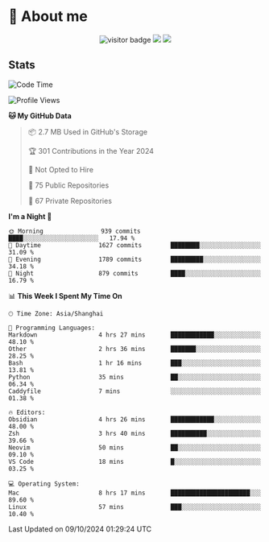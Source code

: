 <!-- ![](https://youpai.roccoshi.top/img/20200804214216.png) -->

# 🧐 About me
 
<p align="center">
<img src="https://visitor-badge.laobi.icu/badge?page_id=Lincest.Lincest&title=hits" alt="visitor badge"/>
<a href="mailto:imroccoshi@gmail.com"><img src="https://img.shields.io/badge/gmail-imroccoshi%40gmail.com-red"></a>
<a href="https://blog.roccoshi.top"><img src="https://img.shields.io/badge/blog-roccoshi-green"></a>
</p>

## Stats

<!--START_SECTION:waka-->
![Code Time](http://img.shields.io/badge/Code%20Time-1%2C539%20hrs%2034%20mins-blue)

![Profile Views](http://img.shields.io/badge/Profile%20Views-1-blue)

**🐱 My GitHub Data** 

> 📦 2.7 MB Used in GitHub's Storage 
 > 
> 🏆 301 Contributions in the Year 2024
 > 
> 🚫 Not Opted to Hire
 > 
> 📜 75 Public Repositories 
 > 
> 🔑 67 Private Repositories 
 > 
**I'm a Night 🦉** 

```text
🌞 Morning                939 commits         ████░░░░░░░░░░░░░░░░░░░░░   17.94 % 
🌆 Daytime                1627 commits        ████████░░░░░░░░░░░░░░░░░   31.09 % 
🌃 Evening                1789 commits        █████████░░░░░░░░░░░░░░░░   34.18 % 
🌙 Night                  879 commits         ████░░░░░░░░░░░░░░░░░░░░░   16.79 % 
```


📊 **This Week I Spent My Time On** 

```text
🕑︎ Time Zone: Asia/Shanghai

💬 Programming Languages: 
Markdown                 4 hrs 27 mins       ████████████░░░░░░░░░░░░░   48.10 % 
Other                    2 hrs 36 mins       ███████░░░░░░░░░░░░░░░░░░   28.25 % 
Bash                     1 hr 16 mins        ███░░░░░░░░░░░░░░░░░░░░░░   13.81 % 
Python                   35 mins             ██░░░░░░░░░░░░░░░░░░░░░░░   06.34 % 
Caddyfile                7 mins              ░░░░░░░░░░░░░░░░░░░░░░░░░   01.38 % 

🔥 Editors: 
Obsidian                 4 hrs 26 mins       ████████████░░░░░░░░░░░░░   48.00 % 
Zsh                      3 hrs 40 mins       ██████████░░░░░░░░░░░░░░░   39.66 % 
Neovim                   50 mins             ██░░░░░░░░░░░░░░░░░░░░░░░   09.10 % 
VS Code                  18 mins             █░░░░░░░░░░░░░░░░░░░░░░░░   03.25 % 

💻 Operating System: 
Mac                      8 hrs 17 mins       ██████████████████████░░░   89.60 % 
Linux                    57 mins             ███░░░░░░░░░░░░░░░░░░░░░░   10.40 % 
```


 Last Updated on 09/10/2024 01:29:24 UTC
<!--END_SECTION:waka-->


